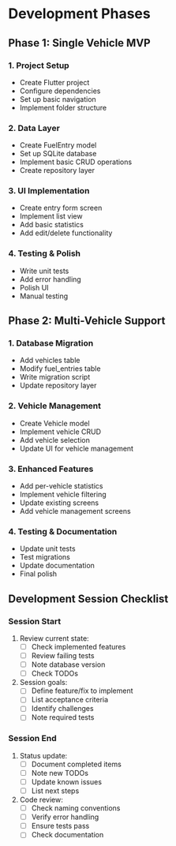# Development Phases

## Phase 1: Single Vehicle MVP

### 1. Project Setup
- Create Flutter project
- Configure dependencies
- Set up basic navigation
- Implement folder structure

### 2. Data Layer
- Create FuelEntry model
- Set up SQLite database
- Implement basic CRUD operations
- Create repository layer

### 3. UI Implementation
- Create entry form screen
- Implement list view
- Add basic statistics
- Add edit/delete functionality

### 4. Testing & Polish
- Write unit tests
- Add error handling
- Polish UI
- Manual testing

## Phase 2: Multi-Vehicle Support

### 1. Database Migration
- Add vehicles table
- Modify fuel_entries table
- Write migration script
- Update repository layer

### 2. Vehicle Management
- Create Vehicle model
- Implement vehicle CRUD
- Add vehicle selection
- Update UI for vehicle management

### 3. Enhanced Features
- Add per-vehicle statistics
- Implement vehicle filtering
- Update existing screens
- Add vehicle management screens

### 4. Testing & Documentation
- Update unit tests
- Test migrations
- Update documentation
- Final polish

## Development Session Checklist

### Session Start
1. Review current state:
   - [ ] Check implemented features
   - [ ] Review failing tests
   - [ ] Note database version
   - [ ] Check TODOs

2. Session goals:
   - [ ] Define feature/fix to implement
   - [ ] List acceptance criteria
   - [ ] Identify challenges
   - [ ] Note required tests

### Session End
1. Status update:
   - [ ] Document completed items
   - [ ] Note new TODOs
   - [ ] Update known issues
   - [ ] List next steps

2. Code review:
   - [ ] Check naming conventions
   - [ ] Verify error handling
   - [ ] Ensure tests pass
   - [ ] Check documentation